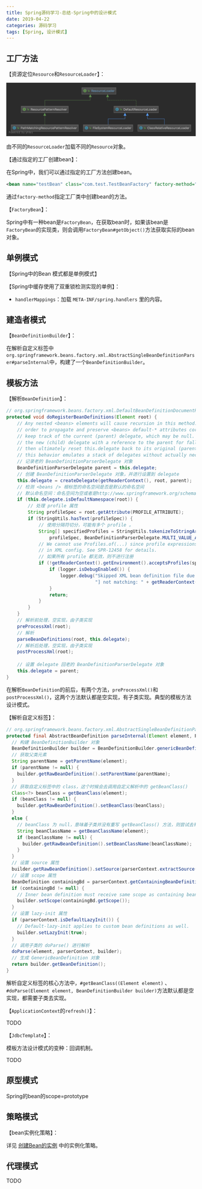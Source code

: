 ```yaml
---
title: Spring源码学习-总结-Spring中的设计模式
date: 2019-04-22
categories: 源码学习
tags: [Spring, 设计模式]
---
```




## 工厂方法

【资源定位`Resource`和`ResourceLoader`】：

![资源加载器相关类图](images/资源加载器相关类图.png)

由不同的`ResourceLoader`加载不同的`Resource`对象。

【通过指定的工厂创建bean】：

在Spring中，我们可以通过指定的工厂方法创建bean。

```xml
<bean name="testBean" class="com.test.TestBeanFactory" factory-method="createBean" ></bean>
```

通过`factory-method`指定工厂类中创建bean的方法。

【`FactoryBean`】：

Spring中有一种bean是`FactoryBean`，在获取bean时，如果该bean是`FactoryBean`的实现类，则会调用`FactoryBean#getObject()`方法获取实际的bean对象。

## 单例模式

【Spring中的Bean 模式都是单例模式】



【Spring中缓存使用了双重锁检测实现的单例】：

- `handlerMappings`：加载 `META-INF/spring.handlers` 里的内容。





## 建造者模式

【`BeanDefinitionBuilder`】：

在解析自定义标签中`org.springframework.beans.factory.xml.AbstractSingleBeanDefinitionParser#parseInternal`中，构建了一个`BeanDefinitionBuilder`。



## 模板方法

【解析`BeanDefinition`】：

```java
// org.springframework.beans.factory.xml.DefaultBeanDefinitionDocumentReader#doRegisterBeanDefinitions
protected void doRegisterBeanDefinitions(Element root) {
    // Any nested <beans> elements will cause recursion in this method. In
    // order to propagate and preserve <beans> default-* attributes correctly,
    // keep track of the current (parent) delegate, which may be null. Create
    // the new (child) delegate with a reference to the parent for fallback purposes,
    // then ultimately reset this.delegate back to its original (parent) reference.
    // this behavior emulates a stack of delegates without actually necessitating one.
    // 记录老的 BeanDefinitionParserDelegate 对象
    BeanDefinitionParserDelegate parent = this.delegate;
    // 创建 BeanDefinitionParserDelegate 对象，并进行设置到 delegate
    this.delegate = createDelegate(getReaderContext(), root, parent);
    // 检测 <beans /> 根标签的命名空间是否是默认的命名空间
    // 默认命名空间：命名空间为空或者是http://www.springframework.org/schema/beans
    if (this.delegate.isDefaultNamespace(root)) {
        // 处理 profile 属性
        String profileSpec = root.getAttribute(PROFILE_ATTRIBUTE);
        if (StringUtils.hasText(profileSpec)) {
            // 使用分隔符切分，可能有多个 profile 。
            String[] specifiedProfiles = StringUtils.tokenizeToStringArray(
                profileSpec, BeanDefinitionParserDelegate.MULTI_VALUE_ATTRIBUTE_DELIMITERS);
            // We cannot use Profiles.of(...) since profile expressions are not supported
            // in XML config. See SPR-12458 for details.
            // 如果所有 profile 都无效，则不进行注册
            if (!getReaderContext().getEnvironment().acceptsProfiles(specifiedProfiles)) {
                if (logger.isDebugEnabled()) {
                    logger.debug("Skipped XML bean definition file due to specified profiles [" + profileSpec +
                                 "] not matching: " + getReaderContext().getResource());
                }
                return;
            }
        }
    }
    // 解析前处理，空实现，由子类实现
    preProcessXml(root);
    // 解析
    parseBeanDefinitions(root, this.delegate);
    // 解析后处理，空实现，由子类实现
    postProcessXml(root);

    // 设置 delegate 回老的 BeanDefinitionParserDelegate 对象
    this.delegate = parent;
}
```

在解析`BeanDefinition`的前后，有两个方法，`preProcessXml()`和`postProcessXml()`，这两个方法默认都是空实现，有子类实现。典型的模板方法设计模式。



【解析自定义标签】：

```java
// org.springframework.beans.factory.xml.AbstractSingleBeanDefinitionParser#parseInternal
protected final AbstractBeanDefinition parseInternal(Element element, ParserContext parserContext) {
  // 构建 BeanDefinitionBuilder 对象
  BeanDefinitionBuilder builder = BeanDefinitionBuilder.genericBeanDefinition();
  // 获取父类元素
  String parentName = getParentName(element);
  if (parentName != null) {
    builder.getRawBeanDefinition().setParentName(parentName);
  }
  // 获取自定义标签中的 class，这个时候会去调用自定义解析中的 getBeanClass()
  Class<?> beanClass = getBeanClass(element);
  if (beanClass != null) {
    builder.getRawBeanDefinition().setBeanClass(beanClass);
  }
  else {
    // beanClass 为 null，意味着子类并没有重写 getBeanClass() 方法，则尝试去判断是否重写了 getBeanClassName()
    String beanClassName = getBeanClassName(element);
    if (beanClassName != null) {
      builder.getRawBeanDefinition().setBeanClassName(beanClassName);
    }
  }
  // 设置 source 属性
  builder.getRawBeanDefinition().setSource(parserContext.extractSource(element));
  // 设置 scope 属性
  BeanDefinition containingBd = parserContext.getContainingBeanDefinition();
  if (containingBd != null) {
    // Inner bean definition must receive same scope as containing bean.
    builder.setScope(containingBd.getScope());
  }
  // 设置 lazy-init 属性
  if (parserContext.isDefaultLazyInit()) {
    // Default-lazy-init applies to custom bean definitions as well.
    builder.setLazyInit(true);
  }
  // 调用子类的 doParse() 进行解析
  doParse(element, parserContext, builder);
  // 生成 GenericBeanDefinition 对象
  return builder.getBeanDefinition();
}
```

解析自定义标签的核心方法中，`#getBeanClass((Element element)` 、`#doParse(Element element, BeanDefinitionBuilder builder)`方法默认都是空实现，都需要子类去实现。



【`ApplicationContext`的`refresh()`】：

TODO



【`JdbcTemplate`】：

模板方法设计模式的变种：回调机制。

TODO



## 原型模式

Spring的bean的scope=prototype



## 策略模式

【bean实例化策略】：

详见 [创建Bean的实例](05.8.2-Spring源码学习-IOC-加载Bean-创建Bean-创建Bean的实例.md) 中的实例化策略。

## 代理模式

TODO